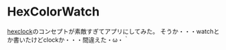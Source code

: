HexColorWatch
=============

[hexclock](http://www.jacopocolo.com/hexclock)のコンセプトが素敵すぎてアプリにしてみた。
そうか・・・watchとか書いたけどclockか・・・間違えた・ω・｀
